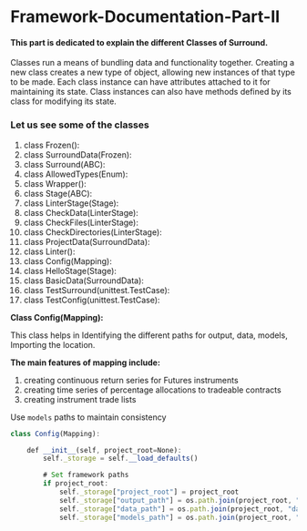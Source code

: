 # Framework-Documentation-Part-II
#### This part is dedicated to explain the different **Classes** of Surround.
Classes run a means of bundling data and functionality together. Creating a new class creates a new type of object, allowing new instances of that type to be made. Each class instance can have attributes attached to it for maintaining its state. Class instances can also have methods defined by its class for modifying its state.

### Let us see some of the classes 
1. 	class Frozen():
2.	class SurroundData(Frozen):
3.	class Surround(ABC):
4.	class AllowedTypes(Enum):
5.	class Wrapper():
6.	class Stage(ABC):
7.	class LinterStage(Stage):
8.	class CheckData(LinterStage):
9.	class CheckFiles(LinterStage):
10.	class CheckDirectories(LinterStage):
11.	class ProjectData(SurroundData):
12.	class Linter():
13.	class Config(Mapping):
14.	class HelloStage(Stage):
15.	class BasicData(SurroundData):
16.	class TestSurround(unittest.TestCase):
17.	class TestConfig(unittest.TestCase):

**Class Config(Mapping):** 

This class helps in Identifying the different paths for output, data, models, Importing the location.

**The main features of mapping include:**

1.	creating continuous return series for Futures instruments
2.	creating time series of percentage allocations to tradeable contracts
3.	creating instrument trade lists

Use `models` paths to maintain consistency
```javascript
class Config(Mapping):

    def __init__(self, project_root=None):
        self._storage = self.__load_defaults()

        # Set framework paths
        if project_root:
            self._storage["project_root"] = project_root
            self._storage["output_path"] = os.path.join(project_root, "output")
            self._storage["data_path"] = os.path.join(project_root, "data")
            self._storage["models_path"] = os.path.join(project_root, "models")
            












